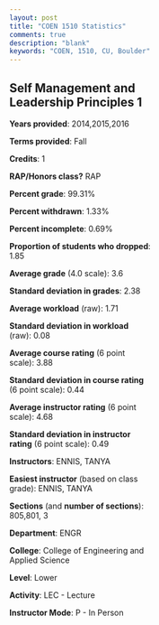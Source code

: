 ```yaml
---
layout: post
title: "COEN 1510 Statistics"
comments: true
description: "blank"
keywords: "COEN, 1510, CU, Boulder"
--- 
```

<head>
<script src="https://ajax.googleapis.com/ajax/libs/jquery/2.1.3/jquery.min.js"></script>
<script src="https://dl.dropboxusercontent.com/s/pc42nxpaw1ea4o9/highcharts.js?dl=0"></script>
<!-- <script src="../assets/js/highcharts.js"></script> -->
<style type="text/css">@font-face {
	font-family: "Bebas Neue";
	src: url(https://www.filehosting.org/file/details/544349/BebasNeue%20Regular.otf) format("opentype");
	}
	h1.Bebas { 
		font-family: "Bebas Neue", Verdana, Tahoma;
	}
</style>
</head>
<body>
	<div id="container" style="float: right; width: 45%; height: 88%; margin-left: 2.5%; margin-right: 2.5%;"></div>
	<script language="JavaScript">
		$(document).ready(function() {
		var chart = {type: 'column'};
		var title = {text: 'Grade Distribution'};
		var xAxis = {categories: ['A','B','C','D','F'],crosshair: true};
		var yAxis = {min: 0,title: {text: 'Percentage'}};
		var tooltip = {headerFormat: '<center><b><span style="font-size:20px">{point.key}</span></b></center>',
		               pointFormat: '<td style="padding:0"><b>{point.y:.1f}%</b></td>',
		               footerFormat: '</table>',shared: true,useHTML: true};
		var plotOptions = {column: {pointPadding: 0.0,borderWidth: 0}};  
		var credits = {enabled: false};var series= [{name: 'Percent',data: [73.33,19.05,6.67,0.95,0.0,]}];
		var json = {};
		json.chart = chart;
		json.title = title;
		json.tooltip = tooltip;
		json.xAxis = xAxis;
		json.yAxis = yAxis;  
		json.series = series;
		json.plotOptions = plotOptions;  
		json.credits = credits;
		$('#container').highcharts(json);
	});
	</script>
</body>
			   
## Self Management and Leadership Principles 1

**Years provided**: 2014,2015,2016

**Terms provided**: Fall

**Credits**: 1

**RAP/Honors class?** RAP

**Percent grade**: 99.31%

**Percent withdrawn**: 1.33%

**Percent incomplete**: 0.69%

**Proportion of students who dropped**: 1.85

**Average grade** (4.0 scale): 3.6

**Standard deviation in grades**: 2.38

**Average workload** (raw): 1.71

**Standard deviation in workload** (raw): 0.08

**Average course rating** (6 point scale): 3.88

**Standard deviation in course rating** (6 point scale): 0.44

**Average instructor rating** (6 point scale): 4.68

**Standard deviation in instructor rating** (6 point scale): 0.49

**Instructors**: ENNIS, TANYA

**Easiest instructor** (based on class grade): ENNIS, TANYA

**Sections** (and **number of sections**): 805,801, 3

**Department**: ENGR

**College**: College of Engineering and Applied Science

**Level**: Lower

**Activity**: LEC - Lecture

**Instructor Mode**: P  - In Person